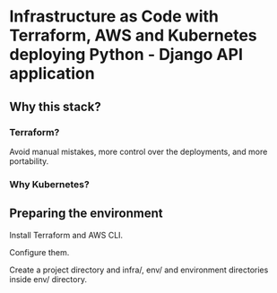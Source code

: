# Infrastructure as Code with Terraform, AWS and Kubernetes deploying Python - Django API application

## Why this stack?

### Terraform?

Avoid manual mistakes, more control over the deployments, and more portability.

### Why Kubernetes?

## Preparing the environment

Install Terraform and AWS CLI.

Configure them.

Create a project directory and infra/, env/ and environment directories inside env/ directory.

